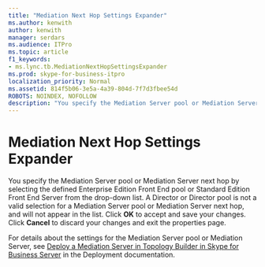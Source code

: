 ```yaml
---
title: "Mediation Next Hop Settings Expander"
ms.author: kenwith
author: kenwith
manager: serdars
ms.audience: ITPro
ms.topic: article
f1_keywords:
- ms.lync.tb.MediationNextHopSettingsExpander
ms.prod: skype-for-business-itpro
localization_priority: Normal
ms.assetid: 814f5b06-3e5a-4a39-804d-7f7d3fbee54d
ROBOTS: NOINDEX, NOFOLLOW
description: "You specify the Mediation Server pool or Mediation Server next hop by selecting the defined Enterprise Edition Front End pool or Standard Edition Front End Server from the drop-down list. A Director or Director pool is not a valid selection for a Mediation Server pool or Mediation Server next hop, and will not appear in the list. Click OK to accept and save your changes. Click Cancel to discard your changes and exit the properties page."
---
```


# Mediation Next Hop Settings Expander
 
You specify the Mediation Server pool or Mediation Server next hop by selecting the defined Enterprise Edition Front End pool or Standard Edition Front End Server from the drop-down list. A Director or Director pool is not a valid selection for a Mediation Server pool or Mediation Server next hop, and will not appear in the list. Click **OK** to accept and save your changes. Click **Cancel** to discard your changes and exit the properties page.
  
For details about the settings for the Mediation Server pool or Mediation Server, see [Deploy a Mediation Server in Topology Builder in Skype for Business Server](../../../deploy/deploy-enterprise-voice/deploy-a-mediation-server.md) in the Deployment documentation.
  

